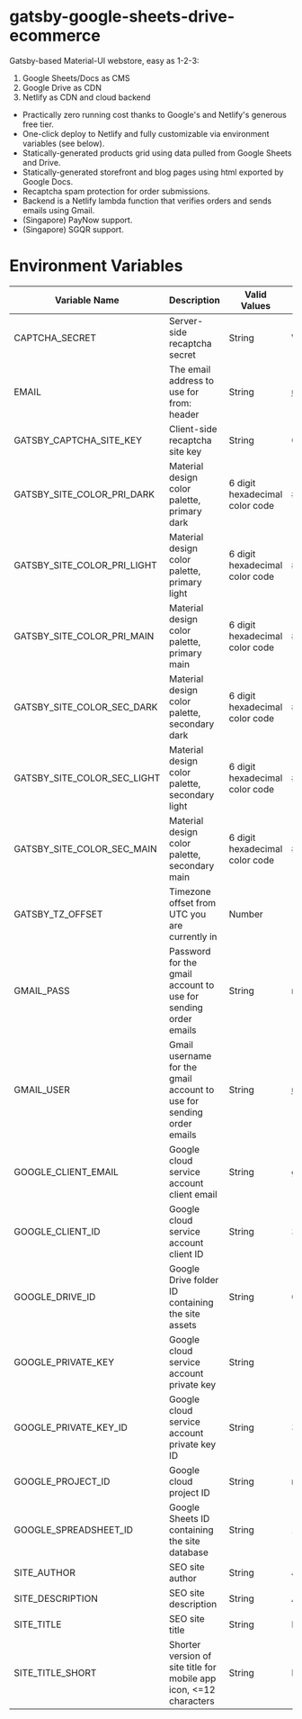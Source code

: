 # gatsby-google-sheets-drive-ecommerce

Gatsby-based Material-UI webstore, easy as 1-2-3:

1. Google Sheets/Docs as CMS
2. Google Drive as CDN
3. Netlify as CDN and cloud backend

* Practically zero running cost thanks to Google's and Netlify's generous free tier.
* One-click deploy to Netlify and fully customizable via environment variables (see below).
* Statically-generated products grid using data pulled from Google Sheets and Drive.
* Statically-generated storefront and blog pages using html exported by Google Docs.
* Recaptcha spam protection for order submissions.
* Backend is a Netlify lambda function that verifies orders and sends emails using Gmail.
* (Singapore) PayNow support.
* (Singapore) SGQR support.

# Environment Variables

| Variable Name                      | Description                                                                | Valid Values                   | Example                                  |
| ---------------------------------- | -------------------------------------------------------------------------- | ------------------------------ | ---------------------------------------- |
| CAPTCHA_SECRET                     | Server-side recaptcha secret                                               | String                         | Wq7AXx8o4MlrP8NdiTgaPA84qbBDj_Z2dOe49qgk |
| EMAIL                              | The email address to use for from: header                                  | String                         | user@example.com                         |
| GATSBY_CAPTCHA_SITE_KEY            | Client-side recaptcha site key                                             | String                         | 0ScI2OaLQVOMQA0uvXNGh8kKoF7MVtS_2B62TCrk |
| GATSBY_SITE_COLOR_PRI_DARK         | Material design color palette, primary dark                                | 6 digit hexadecimal color code | #26418f                                  |
| GATSBY_SITE_COLOR_PRI_LIGHT        | Material design color palette, primary light                               | 6 digit hexadecimal color code | #8e99f3                                  |
| GATSBY_SITE_COLOR_PRI_MAIN         | Material design color palette, primary main                                | 6 digit hexadecimal color code | #5c6bc0                                  |
| GATSBY_SITE_COLOR_SEC_DARK         | Material design color palette, secondary dark                              | 6 digit hexadecimal color code | #c25e00                                  |
| GATSBY_SITE_COLOR_SEC_LIGHT        | Material design color palette, secondary light                             | 6 digit hexadecimal color code | #ffbd45                                  |
| GATSBY_SITE_COLOR_SEC_MAIN         | Material design color palette, secondary main                              | 6 digit hexadecimal color code | #fb8c00                                  |
| GATSBY_TZ_OFFSET                   | Timezone offset from UTC you are currently in                              | Number                         | -2.5                                     |
| GMAIL_PASS                         | Password for the gmail account to use for sending order emails             | String                         | myPassword123                            |
| GMAIL_USER                         | Gmail username for the gmail account to use for sending order emails       | String                         | user@gmail.com                           |
| GOOGLE_CLIENT_EMAIL                | Google cloud service account client email                                  | String                         | gatsby@mycompany.iam.gserviceaccount.com |
| GOOGLE_CLIENT_ID                   | Google cloud service account client ID                                     | String                         | 378462775875882189452                    |
| GOOGLE_DRIVE_ID                    | Google Drive folder ID containing the site assets                          | String                         | 0BwwA4oUTeiV1TGRPeTVjaWRDY1E             |
| GOOGLE_PRIVATE_KEY                 | Google cloud service account private key                                   | String                         | -----BEGIN PRIVATE KEY-----\nMIIEvQIB... |
| GOOGLE_PRIVATE_KEY_ID              | Google cloud service account private key ID                                | String                         | 3577461870923005507811543735910458182522 |
| GOOGLE_PROJECT_ID                  | Google cloud project ID                                                    | String                         | mygoogleproject                          |
| GOOGLE_SPREADSHEET_ID              | Google Sheets ID containing the site database                              | String                         | 1s-GPiuRZdVcEJgjhnUKUncGTw6MQ1abAoNU7... |
| SITE_AUTHOR                        | SEO site author                                                            | String                         | John Doe                                 |
| SITE_DESCRIPTION                   | SEO site description                                                       | String                         | Any products, delivered.                 |
| SITE_TITLE                         | SEO site title                                                             | String                         | My Company                               |
| SITE_TITLE_SHORT                   | Shorter version of site title for mobile app icon, <=12 characters         | String                         | MyCo                                     |
